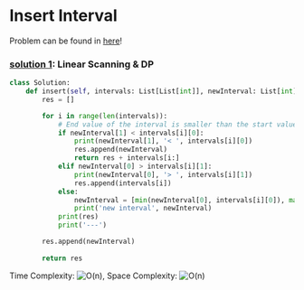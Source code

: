 # Insert Interval

Problem can be found in [here](https://leetcode.com/problems/insert-interval/)!

### [solution 1](/Array/57-InsertInterval/solution.py): Linear Scanning & DP

```python
class Solution:
    def insert(self, intervals: List[List[int]], newInterval: List[int]) -> List[List[int]]:
        res = []

        for i in range(len(intervals)):
            # End value of the interval is smaller than the start value
            if newInterval[1] < intervals[i][0]:
                print(newInterval[1], '< ', intervals[i][0])
                res.append(newInterval)
                return res + intervals[i:]
            elif newInterval[0] > intervals[i][1]:
                print(newInterval[0], '> ', intervals[i][1])
                res.append(intervals[i])
            else:
                newInterval = [min(newInterval[0], intervals[i][0]), max(newInterval[1], intervals[i][1])]
                print('new interval', newInterval)
            print(res)  
            print('---')

        res.append(newInterval)
            
        return res
```

Time Complexity: ![O(n)](<https://latex.codecogs.com/svg.image?\inline&space;O(n)>), Space Complexity: ![O(n)](<https://latex.codecogs.com/svg.image?\inline&space;O(n)>)